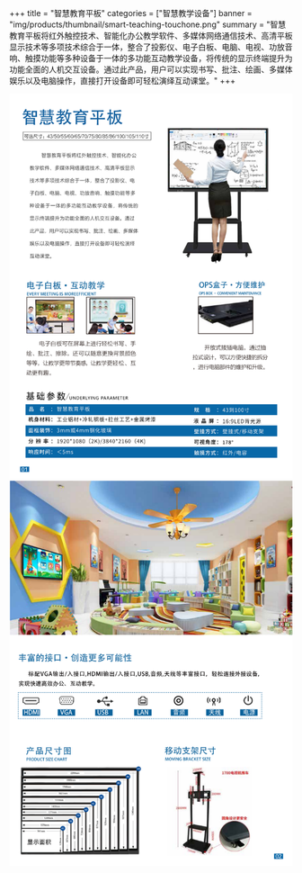 +++
title = "智慧教育平板"
categories = ["智慧教学设备"]
banner = "img/products/thumbnail/smart-teaching-touchone.png"
summary = "智慧教育平板将红外触控技术、智能化办公教学软件、多媒体网络通信技术、高清平板显示技术等多项技术综合于一体，整合了投影仪、电子白板、电脑、电视、功放音响、触摸功能等多种设备于一体的多功能互动教学设备，将传统的显示终端提升为功能全面的人机交互设备。通过此产品，用户可以实现书写、批注、绘画、多媒体娱乐以及电脑操作，直接打开设备即可轻松演绎互动课堂。"
+++

![alt](08.png)
![alt](09.png)
